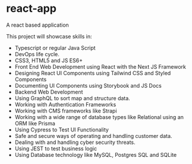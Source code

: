 # react-app
A react based application

This project will showcase skills in:
- Typescript or regular Java Script
- DevOps life cycle.
- CSS3, HTML5 and JS ES6+
- Front End Web Development using React with the Next JS Framework
- Designing React UI Components using Tailwind CSS and Styled Components
- Documenting UI Components using Storybook and JS Docs
- Backend Web Development
- Using GraphQL to sort map and structure data.
- Working with Authentication Frameworks
- Working with CMS frameworks like Strapi
- Working with a wide range of database types like Relational using an ORM like Prisma
- Using Cypress to Test UI Functionality
- Safe and secure ways of operating and handling customer data.
- Dealing with and handling cyber security threats.
- Using JEST to test business logic
- Using Database technology like MySQL, Postgres SQL and SQLite